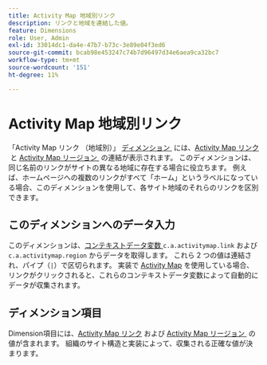 ```yaml
---
title: Activity Map 地域別リンク
description: リンクと地域を連結した値。
feature: Dimensions
role: User, Admin
exl-id: 33014dc1-da4e-47b7-b73c-3e89e04f3ed6
source-git-commit: bcab98e453247c74b7d96497d34e6aea9ca32bc7
workflow-type: tm+mt
source-wordcount: '151'
ht-degree: 11%

---
```


# Activity Map 地域別リンク

「Activity Map リンク （地域別）」 [&#x200B; ディメンション &#x200B;](overview.md) には、[Activity Map リンク &#x200B;](activity-map-link.md) と [Activity Map リージョン &#x200B;](activity-map-link-by-region.md) の連結が表示されます。 このディメンションは、同じ名前のリンクがサイトの異なる地域に存在する場合に役立ちます。 例えば、ホームページへの複数のリンクがすべて「ホーム」というラベルになっている場合、このディメンションを使用して、各サイト地域のそれらのリンクを区別できます。

## このディメンションへのデータ入力

このディメンションは、[&#x200B; コンテキストデータ変数 &#x200B;](/help/implement/vars/page-vars/contextdata.md)`c.a.activitymap.link` および `c.a.activitymap.region` からデータを取得します。 これら 2 つの値は連結され、パイプ（`|`）で区切られます。 実装で [Activity Map](/help/analyze/activity-map/overview.md) を使用している場合、リンクがクリックされると、これらのコンテキストデータ変数によって自動的にデータが収集されます。

## ディメンション項目

Dimension項目には、[Activity Map リンク &#x200B;](activity-map-link.md) および [Activity Map リージョン &#x200B;](activity-map-link-by-region.md) の値が含まれます。 組織のサイト構造と実装によって、収集される正確な値が決まります。
